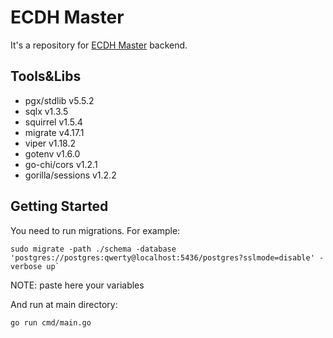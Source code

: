 # ECDH Master
It's a repository for [ECDH Master](https://github.com/artemioo/ecdhsnap) backend.

## Tools&Libs
- pgx/stdlib v5.5.2
- sqlx v1.3.5
- squirrel v1.5.4
- migrate v4.17.1
- viper v1.18.2
- gotenv v1.6.0
- go-chi/cors v1.2.1
- gorilla/sessions v1.2.2

## Getting Started
You need to run migrations. For example:

```shell
sudo migrate -path ./schema -database 'postgres://postgres:qwerty@localhost:5436/postgres?sslmode=disable' -verbose up`
```
NOTE: paste here your variables

And run at main directory:
```shell
go run cmd/main.go
```